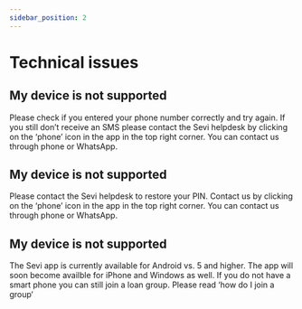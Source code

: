 ```yaml
---
sidebar_position: 2
---
```


# Technical issues

## My device is not supported 
Please check if you entered your phone number correctly and try again. If you still don’t receive an SMS please contact the Sevi helpdesk by clicking on the ‘phone’ icon in the app in the top right corner. You can contact us through phone or WhatsApp.

## My device is not supported 
Please contact the Sevi helpdesk to restore your PIN. Contact us by clicking on the ‘phone’ icon in the app in the top right corner. You can contact us through phone or WhatsApp.

## My device is not supported 
The Sevi app is currently available for Android vs. 5 and higher. The app will soon become availble for iPhone and Windows as well. If you do not have a smart phone you can still join a loan group. Please read ‘how do I join a group‘
